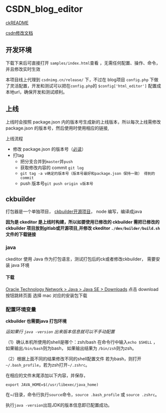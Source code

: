 # CSDN_blog_editor
[ckREADME](./doc/ckeditorREADME.md)

[csdn修改文档](http://confluence.csdn.net/pages/viewpage.action?pageId=19601246)

## 开发环境
下载下来后可直接打开 `samples/index.html`查看 ，无需任何配置、操作、命令，并且修改实时生效

本项目线上代理到 `csdnimg.cn/release/` 下，不过在 blog项目 `config.php` 下做了灵活配置，开发和测试可以把在`config.php`的 `$config['html_editor']` 配置成本地url，确保开发和测试顺利。
## 上线
上线时会按照 package.json 内的版本号生成新的上线版本，所以每次上线需修改 package.json 的版本号，然后使用时使用相应的链接,

上线流程
* 修改 package.json 的版本号（[必读](./doc/SemVer.md)）
* 打tag
  * 把分支合并到`master`并`push`
  * 获取修改内容的 commit `git log`
  * `git tag -a v确定的版本号（版本号最好和package.json 保持一致） 得到的 commit`
  * push 版本号`git push origin v版本号`

## ckbuilder
打包器是一个单独项目，
[ckbuilder开源项目](https://github.com/ckeditor/ckbuilder)，
node 编写，编译成java

**因为是 ckeditor 是上线时构建，所以如要使用已修改的 ckbuilder 需把已修改的 ckbuilder 项目放到gitlab或开源项目,并修改 ckeditor `./dev/builder/build.sh`文件的下载链接**

### java
ckeditor 使用 Java 作为打包语言，测试打包后的ck或者修改ckbuilder， 需要安装 java 环境


#### 下载 

[Oracle Technology Network > Java > Java SE > Downloads](http://www.oracle.com/technetwork/java/javase/downloads/index.html)  点击 download 按钮跳转页面 选择 mac 对应的安装包下载

### 配置环境变量
**ckbuilder 也需要java 打包环境**

*运如果行 `java -version` 出来版本信息就可以不手动配置*

（1）确认本机所使用的shell是哪个：zsh/bash
在命令行中输入`echo $SHELL` ，
如果输出`/bin/bash`则为bash，
如果输出结果为 `/bin/zsh`则为zsh。

（2）根据上面不同的结果修改不同的shell配置文件
若为bash，则打开 `~/.bash_profile`，若为zsh打开`~/.zshrc`。

在相应的文件末尾添加以下内容，并保存，

    export JAVA_HOME=$(/usr/libexec/java_home)
    
在~/目录，命令行执行`source`命令，`source .bash_profile` 或 `source .zshrc`。

执行`java -version`出现JDK的版本信息即已配置成功。



